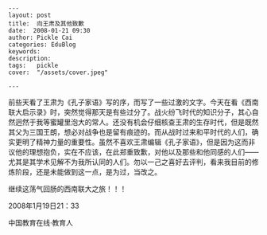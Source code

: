 
    ---
    layout: post  
    title:  向王肃及其他致歉  
    date:  2008-01-21 09:30  
    author: Pickle Cai  
    categories: EduBlog  
    keywords: 
    description:   
    tags:	pickle   
    cover:  "/assets/cover.jpeg"  

    ---  
    
前些天看了王肃为《孔子家语》写的序，而写了一些过激的文字。今天在看《西南联大启示录》时，突然觉得那天是有些过分了。战火纷飞时代的知识分子，其心自然迥然于我等蜜罐里泡大的常人。还没有机会仔细核查王肃的生存时代，但是既然其父为三国王朗，想必对战争也是留有痕迹的。而从战时过来和平时代的人们，确实更明了精神力量的重要性。虽然不喜欢王肃编辑《孔子家语》，但是因为这而非议他的理想抱负，实在不应该，在此郑重致歉，对他以及那些和他同感的人们——尤其是其学术见解不为我所认同的人们。勿以一己之喜好去评判，看来我目前的修炼阶段，还是未能做到这一点，是为过，当改之。



 



继续这荡气回肠的西南联大之旅！！！



 



2008年1月19日21：33



		    
 中国教育在线·教育人

